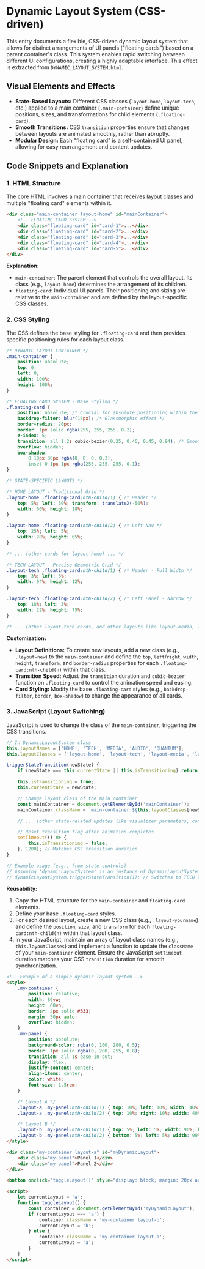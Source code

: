 # Dynamic Layout System (CSS-driven)

This entry documents a flexible, CSS-driven dynamic layout system that allows for distinct arrangements of UI panels ("floating cards") based on a parent container's class. This system enables rapid switching between different UI configurations, creating a highly adaptable interface. This effect is extracted from `DYNAMIC_LAYOUT_SYSTEM.html`.

## Visual Elements and Effects

*   **State-Based Layouts:** Different CSS classes (`layout-home`, `layout-tech`, etc.) applied to a main container (`.main-container`) define unique positions, sizes, and transformations for child elements (`.floating-card`).
*   **Smooth Transitions:** CSS `transition` properties ensure that changes between layouts are animated smoothly, rather than abruptly.
*   **Modular Design:** Each "floating card" is a self-contained UI panel, allowing for easy rearrangement and content updates.

## Code Snippets and Explanation

### 1. HTML Structure

The core HTML involves a main container that receives layout classes and multiple "floating card" elements within it.

```html
<div class="main-container layout-home" id="mainContainer">
    <!-- FLOATING CARD SYSTEM -->
    <div class="floating-card" id="card-1">...</div>
    <div class="floating-card" id="card-2">...</div>
    <div class="floating-card" id="card-3">...</div>
    <div class="floating-card" id="card-4">...</div>
    <div class="floating-card" id="card-5">...</div>
</div>
```

**Explanation:**
*   `main-container`: The parent element that controls the overall layout. Its class (e.g., `layout-home`) determines the arrangement of its children.
*   `floating-card`: Individual UI panels. Their positioning and sizing are relative to the `main-container` and are defined by the layout-specific CSS classes.

### 2. CSS Styling

The CSS defines the base styling for `.floating-card` and then provides specific positioning rules for each layout class.

```css
/* DYNAMIC LAYOUT CONTAINER */
.main-container {
    position: absolute;
    top: 0;
    left: 0;
    width: 100%;
    height: 100%;
}

/* FLOATING CARD SYSTEM - Base Styling */
.floating-card {
    position: absolute; /* Crucial for absolute positioning within the main-container */
    backdrop-filter: blur(15px); /* Glassmorphic effect */
    border-radius: 20px;
    border: 1px solid rgba(255, 255, 255, 0.2);
    z-index: 5;
    transition: all 1.2s cubic-bezier(0.25, 0.46, 0.45, 0.94); /* Smooth transitions */
    overflow: hidden;
    box-shadow:
        0 10px 30px rgba(0, 0, 0, 0.3),
        inset 0 1px 1px rgba(255, 255, 255, 0.1);
}

/* STATE-SPECIFIC LAYOUTS */

/* HOME LAYOUT - Traditional Grid */
.layout-home .floating-card:nth-child(1) { /* Header */
    top: 5%; left: 50%; transform: translateX(-50%);
    width: 60%; height: 18%;
}

.layout-home .floating-card:nth-child(2) { /* Left Nav */
    top: 25%; left: 5%;
    width: 28%; height: 65%;
}

/* ... (other cards for layout-home) ... */

/* TECH LAYOUT - Precise Geometric Grid */
.layout-tech .floating-card:nth-child(1) { /* Header - Full Width */
    top: 3%; left: 3%;
    width: 94%; height: 12%;
}

.layout-tech .floating-card:nth-child(2) { /* Left Panel - Narrow */
    top: 18%; left: 3%;
    width: 22%; height: 75%;
}

/* ... (other layout-tech cards, and other layouts like layout-media, layout-audio, layout-quantum) ... */
```

**Customization:**
*   **Layout Definitions:** To create new layouts, add a new class (e.g., `.layout-new`) to the `main-container` and define the `top`, `left`/`right`, `width`, `height`, `transform`, and `border-radius` properties for each `.floating-card:nth-child(n)` within that class.
*   **Transition Speed:** Adjust the `transition` duration and `cubic-bezier` function on `.floating-card` to control the animation speed and easing.
*   **Card Styling:** Modify the base `.floating-card` styles (e.g., `backdrop-filter`, `border`, `box-shadow`) to change the appearance of all cards.

### 3. JavaScript (Layout Switching)

JavaScript is used to change the class of the `main-container`, triggering the CSS transitions.

```javascript
// In DynamicLayoutSystem class
this.layoutNames = ['HOME', 'TECH', 'MEDIA', 'AUDIO', 'QUANTUM'];
this.layoutClasses = ['layout-home', 'layout-tech', 'layout-media', 'layout-audio', 'layout-quantum'];

triggerStateTransition(newState) {
    if (newState === this.currentState || this.isTransitioning) return;

    this.isTransitioning = true;
    this.currentState = newState;

    // Change layout class of the main container
    const mainContainer = document.getElementById('mainContainer');
    mainContainer.className = `main-container ${this.layoutClasses[newState]}`;

    // ... (other state-related updates like visualizer parameters, content) ...

    // Reset transition flag after animation completes
    setTimeout(() => {
        this.isTransitioning = false;
    }, 1200); // Matches CSS transition duration
}

// Example usage (e.g., from state controls)
// Assuming 'dynamicLayoutSystem' is an instance of DynamicLayoutSystem
// dynamicLayoutSystem.triggerStateTransition(1); // Switches to TECH layout
```

**Reusability:**

1.  Copy the HTML structure for the `main-container` and `floating-card` elements.
2.  Define your base `.floating-card` styles.
3.  For each desired layout, create a new CSS class (e.g., `.layout-yourname`) and define the `position`, `size`, and `transform` for each `floating-card:nth-child(n)` within that layout class.
4.  In your JavaScript, maintain an array of layout class names (e.g., `this.layoutClasses`) and implement a function to update the `className` of your `main-container` element. Ensure the JavaScript `setTimeout` duration matches your CSS `transition` duration for smooth synchronization.

```html
<!-- Example of a simple dynamic layout system -->
<style>
    .my-container {
        position: relative;
        width: 80vw;
        height: 60vh;
        border: 2px solid #333;
        margin: 50px auto;
        overflow: hidden;
    }
    .my-panel {
        position: absolute;
        background-color: rgba(0, 100, 200, 0.5);
        border: 1px solid rgba(0, 200, 255, 0.8);
        transition: all 1s ease-in-out;
        display: flex;
        justify-content: center;
        align-items: center;
        color: white;
        font-size: 1.5rem;
    }

    /* Layout A */
    .layout-a .my-panel:nth-child(1) { top: 10%; left: 10%; width: 40%; height: 80%; }
    .layout-a .my-panel:nth-child(2) { top: 10%; right: 10%; width: 40%; height: 80%; }

    /* Layout B */
    .layout-b .my-panel:nth-child(1) { top: 5%; left: 5%; width: 90%; height: 30%; }
    .layout-b .my-panel:nth-child(2) { bottom: 5%; left: 5%; width: 90%; height: 30%; }
</style>

<div class="my-container layout-a" id="myDynamicLayout">
    <div class="my-panel">Panel 1</div>
    <div class="my-panel">Panel 2</div>
</div>

<button onclick="toggleLayout()" style="display: block; margin: 20px auto; padding: 10px 20px;">Toggle Layout</button>

<script>
    let currentLayout = 'a';
    function toggleLayout() {
        const container = document.getElementById('myDynamicLayout');
        if (currentLayout === 'a') {
            container.className = 'my-container layout-b';
            currentLayout = 'b';
        } else {
            container.className = 'my-container layout-a';
            currentLayout = 'a';
        }
    }
</script>
